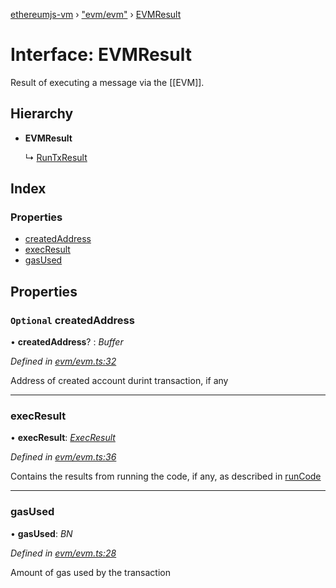 [ethereumjs-vm](../README.md) › ["evm/evm"](../modules/_evm_evm_.md) › [EVMResult](_evm_evm_.evmresult.md)

# Interface: EVMResult

Result of executing a message via the [[EVM]].

## Hierarchy

* **EVMResult**

  ↳ [RunTxResult](_runtx_.runtxresult.md)

## Index

### Properties

* [createdAddress](_evm_evm_.evmresult.md#optional-createdaddress)
* [execResult](_evm_evm_.evmresult.md#execresult)
* [gasUsed](_evm_evm_.evmresult.md#gasused)

## Properties

### `Optional` createdAddress

• **createdAddress**? : *Buffer*

*Defined in [evm/evm.ts:32](https://github.com/ethereumjs/ethereumjs-vm/blob/master/packages/vm/lib/evm/evm.ts#L32)*

Address of created account durint transaction, if any

___

###  execResult

• **execResult**: *[ExecResult](_evm_evm_.execresult.md)*

*Defined in [evm/evm.ts:36](https://github.com/ethereumjs/ethereumjs-vm/blob/master/packages/vm/lib/evm/evm.ts#L36)*

Contains the results from running the code, if any, as described in [runCode](../classes/_index_.vm.md#runcode)

___

###  gasUsed

• **gasUsed**: *BN*

*Defined in [evm/evm.ts:28](https://github.com/ethereumjs/ethereumjs-vm/blob/master/packages/vm/lib/evm/evm.ts#L28)*

Amount of gas used by the transaction
